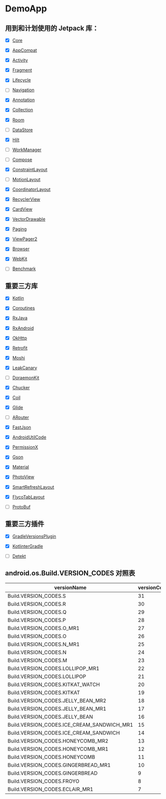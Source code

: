 # DemoApp


## 用到和计划使用的 Jetpack 库：

- [x] [Core](https://developer.android.com/jetpack/androidx/releases/core)
- [x] [AppCompat](https://developer.android.com/jetpack/androidx/releases/appcompat)
- [x] [Activity](https://developer.android.com/jetpack/androidx/releases/activity)
- [x] [Fragment](https://developer.android.com/jetpack/androidx/releases/fragment)
- [x] [Lifecycle](https://developer.android.com/jetpack/androidx/releases/lifecycle)
- [ ] [Navigation](https://developer.android.com/jetpack/androidx/releases/navigation)
- [x] [Annotation](https://developer.android.com/jetpack/androidx/releases/annotation)
- [x] [Collection](https://developer.android.com/jetpack/androidx/releases/collection)
- [x] [Room](https://developer.android.com/jetpack/androidx/releases/room)
- [ ] [DataStore](https://developer.android.com/jetpack/androidx/releases/datastore)
- [x] [Hilt](https://developer.android.com/jetpack/androidx/releases/hilt)
- [ ] [WorkManager](https://developer.android.com/jetpack/androidx/releases/work)
- [ ] [Compose](https://developer.android.com/jetpack/androidx/releases/compose)
- [x] [ConstraintLayout](https://developer.android.com/jetpack/androidx/releases/constraintlayout)
- [ ] [MotionLayout](https://developer.android.com/training/constraint-layout/motionlayout)
- [x] [CoordinatorLayout](https://developer.android.com/jetpack/androidx/releases/coordinatorlayout)
- [x] [RecyclerView](https://developer.android.com/jetpack/androidx/releases/recyclerview)
- [x] [CardView](https://developer.android.com/jetpack/androidx/releases/cardview)
- [x] [VectorDrawable](https://developer.android.com/jetpack/androidx/releases/vectordrawable)
- [x] [Paging](https://developer.android.com/jetpack/androidx/releases/paging)
- [x] [ViewPager2](https://developer.android.com/jetpack/androidx/releases/viewpager2)
- [x] [Browser](https://developer.android.com/jetpack/androidx/releases/browser)
- [x] [WebKit](https://developer.android.com/jetpack/androidx/releases/webkit)
- [ ] [Benchmark](https://developer.android.com/jetpack/androidx/releases/benchmark)



## 重要三方库

- [x] [Kotlin](https://github.com/JetBrains/kotlin)
- [x] [Coroutines](https://github.com/Kotlin/kotlinx.coroutines/releases)
- [x] [RxJava](https://github.com/ReactiveX/RxJava/releases)
- [x] [RxAndroid](https://github.com/ReactiveX/RxAndroid/releases)
- [x] [OkHttp](https://github.com/square/okhttp/releases)
- [x] [Retrofit](https://github.com/square/retrofit/releases)
- [x] [Moshi](https://github.com/square/moshi/releases)
- [x] [LeakCanary](https://github.com/square/leakcanary/releases)
- [ ] [DoraemonKit](https://github.com/didi/DoraemonKit/releases)
- [x] [Chucker](https://github.com/ChuckerTeam/chucker/releases)
- [x] [Coil](https://github.com/coil-kt/coil/releases)
- [x] [Glide](https://github.com/bumptech/glide/releases)
- [ ] [ARouter](https://github.com/alibaba/ARouter/releases)
- [x] [FastJson](https://github.com/alibaba/fastjson)
- [x] [AndroidUtilCode](https://github.com/Blankj/AndroidUtilCode/releases)
- [x] [PermissionX](https://github.com/guolindev/PermissionX)
- [x] [Gson](https://github.com/google/gson/releases)
- [x] [Material](https://github.com/material-components/material-components-android/releases)
- [x] [PhotoView](https://github.com/chrisbanes/PhotoView)
- [x] [SmartRefreshLayout](https://github.com/scwang90/SmartRefreshLayout/releases)
- [x] [FlycoTabLayout](https://github.com/li504799868/FlycoTabLayoutZ)
- [ ] [ProtoBuf](https://github.com/protocolbuffers/protobuf/releases)



## 重要三方插件

- [x] [GradleVersionsPlugin](https://github.com/ben-manes/gradle-versions-plugin/releases)
- [x] [KotlinterGradle](https://github.com/jeremymailen/kotlinter-gradle/releases)
- [ ] [Detekt](https://github.com/detekt/detekt/releases)



## android.os.Build.VERSION_CODES 对照表

| versionName                                | versionCode | name  | year |
|--------------------------------------------|-------------|-------|------|
| Build.VERSION_CODES.S                      | 31          | 12.0  | 2021 |
| Build.VERSION_CODES.R                      | 30          | 11.0  | 2020 |
| Build.VERSION_CODES.Q                      | 29          | 10.0  | 2019 |
| Build.VERSION_CODES.P                      | 28          | 9.0   | 2018 |
| Build.VERSION_CODES.O_MR1                  | 27          | 8.1   | 2017 |
| Build.VERSION_CODES.O                      | 26          | 8.0   | 2017 |
| Build.VERSION_CODES.N_MR1                  | 25          | 7.1.1 | 2016 |
| Build.VERSION_CODES.N                      | 24          | 7.0   | 2016 |
| Build.VERSION_CODES.M                      | 23          | 6.0   | 2015 |
| Build.VERSION_CODES.LOLLIPOP_MR1           | 22          | 5.1   | 2014 |
| Build.VERSION_CODES.LOLLIPOP               | 21          | 5.0   | 2014 |
| Build.VERSION_CODES.KITKAT_WATCH           | 20          | 4.4W  | 2014 |
| Build.VERSION_CODES.KITKAT                 | 19          | 4.4   | 2013 |
| Build.VERSION_CODES.JELLY_BEAN_MR2         | 18          | 4.3   | 2013 |
| Build.VERSION_CODES.JELLY_BEAN_MR1         | 17          | 4.2   | 2012 |
| Build.VERSION_CODES.JELLY_BEAN             | 16          | 4.1   | 2012 |
| Build.VERSION_CODES.ICE_CREAM_SANDWICH_MR1 | 15          | 4.0.3 | 2011 |
| Build.VERSION_CODES.ICE_CREAM_SANDWICH     | 14          | 4.0   | 2011 |
| Build.VERSION_CODES.HONEYCOMB_MR2          | 13          | 3.2   | 2011 |
| Build.VERSION_CODES.HONEYCOMB_MR1          | 12          | 3.1   | 2011 |
| Build.VERSION_CODES.HONEYCOMB              | 11          | 3.0   | 2011 |
| Build.VERSION_CODES.GINGERBREAD_MR1        | 10          | 2.3.3 | 2011 |
| Build.VERSION_CODES.GINGERBREAD            | 9           | 2.3   | 2010 |
| Build.VERSION_CODES.FROYO                  | 8           | 2.2   | 2010 |
| Build.VERSION_CODES.ECLAIR_MR1             | 7           | 2.1   | 2010 |
